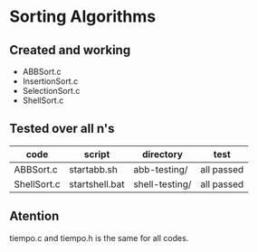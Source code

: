 # Sorting Algorithms

## Created and working
- ABBSort.c
- InsertionSort.c
- SelectionSort.c
- ShellSort.c

## Tested over all n's

|code|script|directory|test|
|---|---|---|---|
|ABBSort.c|startabb.sh|abb-testing/|all passed|
|ShellSort.c|startshell.bat|shell-testing/|all passed|

## Atention

tiempo.c and tiempo.h is the same for all codes.
